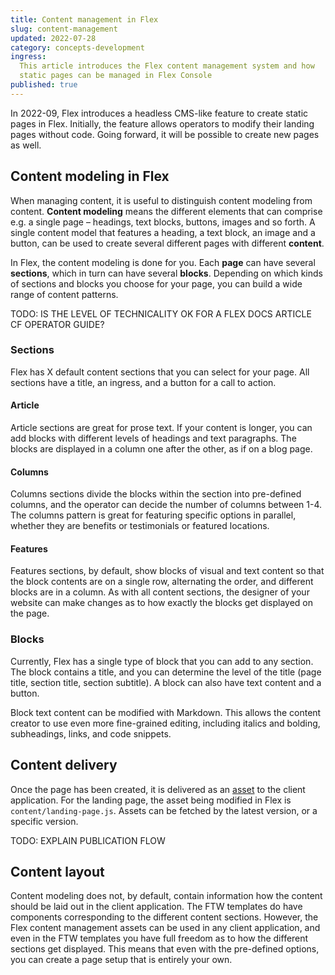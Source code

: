 ```yaml
---
title: Content management in Flex
slug: content-management
updated: 2022-07-28
category: concepts-development
ingress:
  This article introduces the Flex content management system and how
  static pages can be managed in Flex Console
published: true
---
```


In 2022-09, Flex introduces a headless CMS-like feature to create static
pages in Flex. Initially, the feature allows operators to modify their
landing pages without code. Going forward, it will be possible to create
new pages as well.

## Content modeling in Flex

When managing content, it is useful to distinguish content modeling from
content. **Content modeling** means the different elements that can
comprise e.g. a single page – headings, text blocks, buttons, images and
so forth. A single content model that features a heading, a text block,
an image and a button, can be used to create several different pages
with different **content**.

In Flex, the content modeling is done for you. Each **page** can have
several **sections**, which in turn can have several **blocks**.
Depending on which kinds of sections and blocks you choose for your
page, you can build a wide range of content patterns.

TODO: IS THE LEVEL OF TECHNICALITY OK FOR A FLEX DOCS ARTICLE CF
OPERATOR GUIDE?

### Sections

Flex has X default content sections that you can select for your page.
All sections have a title, an ingress, and a button for a call to
action.

#### Article

Article sections are great for prose text. If your content is longer,
you can add blocks with different levels of headings and text
paragraphs. The blocks are displayed in a column one after the other, as
if on a blog page.

#### Columns

Columns sections divide the blocks within the section into pre-defined
columns, and the operator can decide the number of columns between 1-4.
The columns pattern is great for featuring specific options in parallel,
whether they are benefits or testimonials or featured locations.

#### Features

Features sections, by default, show blocks of visual and text content so
that the block contents are on a single row, alternating the order, and
different blocks are in a column. As with all content sections, the
designer of your website can make changes as to how exactly the blocks
get displayed on the page.

### Blocks

Currently, Flex has a single type of block that you can add to any
section. The block contains a title, and you can determine the level of
the title (page title, section title, section subtitle). A block can
also have text content and a button.

Block text content can be modified with Markdown. This allows the
content creator to use even more fine-grained editing, including italics
and bolding, subheadings, links, and code snippets.

## Content delivery

Once the page has been created, it is delivered as an
[asset](/references/assets) to the client application. For the landing
page, the asset being modified in Flex is `content/landing-page.js`.
Assets can be fetched by the latest version, or a specific version.

TODO: EXPLAIN PUBLICATION FLOW

## Content layout

Content modeling does not, by default, contain information how the
content should be laid out in the client application. The FTW templates
do have components corresponding to the different content sections.
However, the Flex content management assets can be used in any client
application, and even in the FTW templates you have full freedom as to
how the different sections get displayed. This means that even with the
pre-defined options, you can create a page setup that is entirely your
own.
